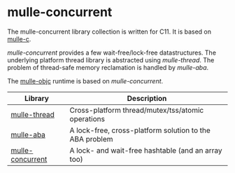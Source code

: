 # mulle-concurrent

The mulle-concurrent library collection is written for C11. It is based on
[mulle-c](//github.com/mulle-c). 

*mulle-concurrent* provides a few wait-free/lock-free 
datastructures. The underlying platform thread library is abstracted 
using *mulle-thread*. The problem of thread-safe memory reclamation is handled
by *mulle-aba*.

The [mulle-objc](https://mulle-objc.github.io) runtime is based on *mulle-concurrent*.

Library                                                             | Description
--------------------------------------------------------------------|----------------------
[mulle-thread](//github.com/mulle-concurrent/mulle-thread)          | Cross-platform thread/mutex/tss/atomic operations 
[mulle-aba](//github.com/mulle-concurrent/mulle-aba)                | A lock-free, cross-platform solution to the ABA problem
[mulle-concurrent](//github.com/mulle-concurrent/mulle-concurrent)  | A lock- and wait-free hashtable (and an array too)

